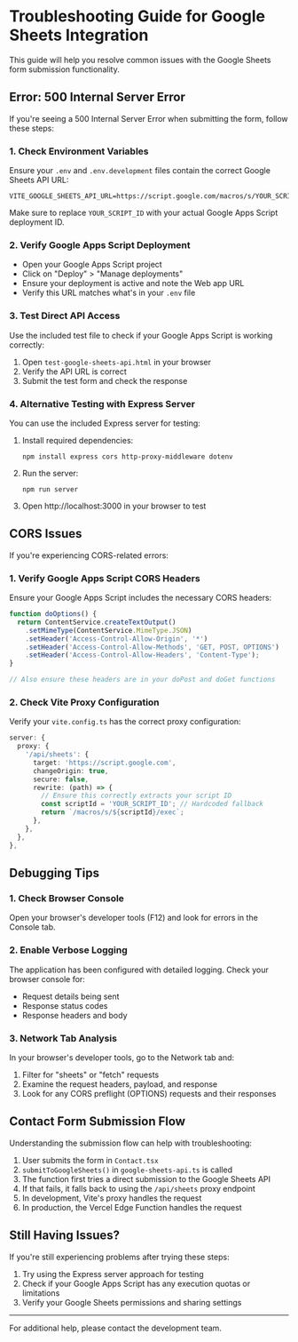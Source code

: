 # Troubleshooting Guide for Google Sheets Integration

This guide will help you resolve common issues with the Google Sheets form submission functionality.

## Error: 500 Internal Server Error

If you're seeing a 500 Internal Server Error when submitting the form, follow these steps:

### 1. Check Environment Variables

Ensure your `.env` and `.env.development` files contain the correct Google Sheets API URL:

```
VITE_GOOGLE_SHEETS_API_URL=https://script.google.com/macros/s/YOUR_SCRIPT_ID/exec
```

Make sure to replace `YOUR_SCRIPT_ID` with your actual Google Apps Script deployment ID.

### 2. Verify Google Apps Script Deployment

- Open your Google Apps Script project
- Click on "Deploy" > "Manage deployments"
- Ensure your deployment is active and note the Web app URL
- Verify this URL matches what's in your `.env` file

### 3. Test Direct API Access

Use the included test file to check if your Google Apps Script is working correctly:

1. Open `test-google-sheets-api.html` in your browser
2. Verify the API URL is correct
3. Submit the test form and check the response

### 4. Alternative Testing with Express Server

You can use the included Express server for testing:

1. Install required dependencies:
   ```
   npm install express cors http-proxy-middleware dotenv
   ```

2. Run the server:
   ```
   npm run server
   ```

3. Open http://localhost:3000 in your browser to test

## CORS Issues

If you're experiencing CORS-related errors:

### 1. Verify Google Apps Script CORS Headers

Ensure your Google Apps Script includes the necessary CORS headers:

```javascript
function doOptions() {
  return ContentService.createTextOutput()
    .setMimeType(ContentService.MimeType.JSON)
    .setHeader('Access-Control-Allow-Origin', '*')
    .setHeader('Access-Control-Allow-Methods', 'GET, POST, OPTIONS')
    .setHeader('Access-Control-Allow-Headers', 'Content-Type');
}

// Also ensure these headers are in your doPost and doGet functions
```

### 2. Check Vite Proxy Configuration

Verify your `vite.config.ts` has the correct proxy configuration:

```typescript
server: {
  proxy: {
    '/api/sheets': {
      target: 'https://script.google.com',
      changeOrigin: true,
      secure: false,
      rewrite: (path) => {
        // Ensure this correctly extracts your script ID
        const scriptId = 'YOUR_SCRIPT_ID'; // Hardcoded fallback
        return `/macros/s/${scriptId}/exec`;
      },
    },
  },
},
```

## Debugging Tips

### 1. Check Browser Console

Open your browser's developer tools (F12) and look for errors in the Console tab.

### 2. Enable Verbose Logging

The application has been configured with detailed logging. Check your browser console for:

- Request details being sent
- Response status codes
- Response headers and body

### 3. Network Tab Analysis

In your browser's developer tools, go to the Network tab and:

1. Filter for "sheets" or "fetch" requests
2. Examine the request headers, payload, and response
3. Look for any CORS preflight (OPTIONS) requests and their responses

## Contact Form Submission Flow

Understanding the submission flow can help with troubleshooting:

1. User submits the form in `Contact.tsx`
2. `submitToGoogleSheets()` in `google-sheets-api.ts` is called
3. The function first tries a direct submission to the Google Sheets API
4. If that fails, it falls back to using the `/api/sheets` proxy endpoint
5. In development, Vite's proxy handles the request
6. In production, the Vercel Edge Function handles the request

## Still Having Issues?

If you're still experiencing problems after trying these steps:

1. Try using the Express server approach for testing
2. Check if your Google Apps Script has any execution quotas or limitations
3. Verify your Google Sheets permissions and sharing settings

---

For additional help, please contact the development team.